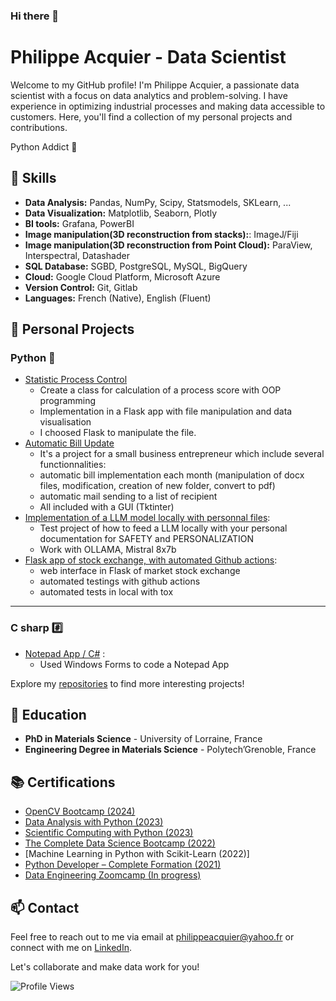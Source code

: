 ### Hi there 👋
# Philippe Acquier - Data Scientist

Welcome to my GitHub profile! I'm Philippe Acquier, a passionate data scientist with a focus on data analytics and problem-solving. I have experience in optimizing industrial processes and making data accessible to customers. Here, you'll find a collection of my personal projects and contributions.

Python Addict :snake:

## 🔧 Skills

- **Data Analysis:** Pandas, NumPy, Scipy, Statsmodels, SKLearn, ...
- **Data Visualization:** Matplotlib, Seaborn, Plotly
- **BI tools:** Grafana, PowerBI
- **Image manipulation(3D reconstruction from stacks):**: ImageJ/Fiji 
- **Image manipulation(3D reconstruction from Point Cloud):** ParaView, Interspectral, Datashader
- **SQL Database:** SGBD, PostgreSQL, MySQL, BigQuery
- **Cloud:** Google Cloud Platform, Microsoft Azure
- **Version Control:** Git, Gitlab
- **Languages:** French (Native), English (Fluent)

## 📂 Personal Projects
### Python :snake:

- [Statistic Process Control](https://github.com/PhilippeDataScienc/Statistic_process_control)
    - Create a class for calculation of a process score with OOP programming
    - Implementation in a Flask app with file manipulation and data visualisation
    - I choosed Flask to manipulate the file.
- [Automatic Bill Update](https://github.com/PhilippeDataScienc/Automatic_bill_update)
    - It's a project for a small business entrepreneur which include several functionnalities:
    - automatic bill implementation each month (manipulation of docx files, modification, creation of new folder, convert to pdf)
    - automatic mail sending to a list of recipient
    - All included with a GUI (Tktinter)
 - [Implementation of a LLM model locally with personnal files](https://github.com/PhilippeDataScienc/LLM_implementation_with_personal_files):
   - Test project of how to feed a LLM locally with your personal documentation for SAFETY and PERSONALIZATION
   - Work with OLLAMA, Mistral 8x7b
 - [Flask app of stock exchange, with automated Github actions](https://github.com/PhilippeDataScienc/cotation_cryptomonnaie):
     - web interface in Flask of market stock exchange
     - automated testings with github actions
     - automated tests in local with tox
  ***
  ### C sharp #️⃣
- [Notepad App / C#](https://github.com/PhilippeDataScienc/Bloc_notes_CSharp) :
     - Used Windows Forms to code a Notepad App

Explore my [repositories](https://github.com/PhilippeDataScienc) to find more interesting projects!


## 📖 Education

- **PhD in Materials Science** - University of Lorraine, France
- **Engineering Degree in Materials Science** - Polytech’Grenoble, France


## 📚 Certifications

- [OpenCV Bootcamp (2024)](https://courses.opencv.org/certificates/28ffd2f53053481a9a790fe7752d1504)
- [Data Analysis with Python (2023)](https://www.freecodecamp.org/certification/Philippe_Acquier/data-analysis-with-python-v7)
- [Scientific Computing with Python (2023)](https://www.freecodecamp.org/certification/Philippe_Acquier/scientific-computing-with-python-v7)
- [The Complete Data Science Bootcamp (2022)](https://www.udemy.com/certificate/UC-10dc1d54-3724-4074-a54d-983e7a5fb04c/)
- [Machine Learning in Python with Scikit-Learn (2022)]
- [Python Developer – Complete Formation (2021)](https://www.udemy.com/certificate/UC-964b2231-dcdf-4d5e-988c-b978bfadd86e/)
- [Data Engineering Zoomcamp (In progress)](https://github.com/PhilippeDataScienc/data-engineering-zoomcamp)


## 📫 Contact

Feel free to reach out to me via email at [philippeacquier@yahoo.fr](mailto:philippeacquier@yahoo.fr) or connect with me on [LinkedIn](https://www.linkedin.com/in/philippe-acquier-97890784/).

Let's collaborate and make data work for you!

![Profile Views](https://komarev.com/ghpvc/?username=PhilippeDataScienc&color=blue)
